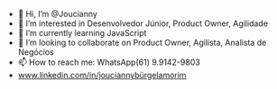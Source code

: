 - 👋 Hi, I’m @Joucianny
- 👀 I’m interested in  Desenvolvedor Júnior, Product Owner, Agilidade
- 🌱 I’m currently learning JavaScript
- 💞️ I’m looking to collaborate on Product Owner, Agilista, Analista de Negócios
- 📫 How to reach me: WhatsApp(61) 9.9142-9803
- www.linkedin.com/in/jouciannybürgelamorim

<!---
Joucianny/Joucianny is a ✨ special ✨ repository because its `README.md` (this file) appears on your GitHub profile.
You can click the Preview link to take a look at your changes.
--->
